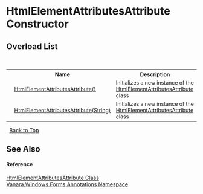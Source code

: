 # HtmlElementAttributesAttribute Constructor 
 


## Overload List
&nbsp;<table><tr><th></th><th>Name</th><th>Description</th></tr><tr><td>![Public method](media/pubmethod.gif "Public method")</td><td><a href="ac8952ef-f7b9-f1cd-8360-39625ee7ab22">HtmlElementAttributesAttribute()</a></td><td>
Initializes a new instance of the <a href="72826d27-edd6-f015-b151-63fef2c2f32f">HtmlElementAttributesAttribute</a> class</td></tr><tr><td>![Public method](media/pubmethod.gif "Public method")</td><td><a href="35cc7477-5e2d-c01b-04a4-7b8ae13adc0f">HtmlElementAttributesAttribute(String)</a></td><td>
Initializes a new instance of the <a href="72826d27-edd6-f015-b151-63fef2c2f32f">HtmlElementAttributesAttribute</a> class</td></tr></table>&nbsp;
<a href="#htmlelementattributesattribute-constructor">Back to Top</a>

## See Also


#### Reference
<a href="72826d27-edd6-f015-b151-63fef2c2f32f">HtmlElementAttributesAttribute Class</a><br /><a href="600255aa-5477-7018-00f3-14fce5adebc9">Vanara.Windows.Forms.Annotations Namespace</a><br />